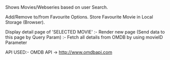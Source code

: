 Shows Movies/Webseries based on user Search. 

Add/Remove to/from Favourite Options.
Store Favourite Movie in Local Storage (Browser).

Display detail page of 'SELECTED MOVIE'
:- Render new page (Send data to this page by Query Param)
:- Fetch all details from OMDB by using movieID Parameter

API USED:- OMDB API -> http://www.omdbapi.com






